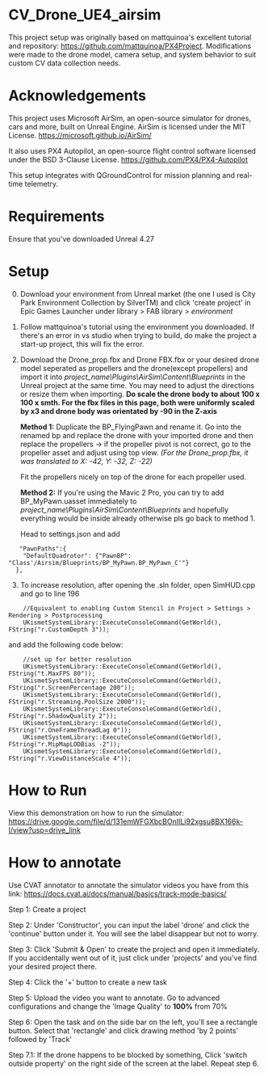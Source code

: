 # CV_Drone_UE4_airsim
This project setup was originally based on mattquinoa's excellent tutorial and repository: https://github.com/mattquinoa/PX4Project.
Modifications were made to the drone model, camera setup, and system behavior to suit custom CV data collection needs.

# Acknowledgements
This project uses Microsoft AirSim, an open-source simulator for drones, cars and more, built on Unreal Engine. AirSim is licensed under the MIT License. https://microsoft.github.io/AirSim/

It also uses PX4 Autopilot, an open-source flight control software licensed under the BSD 3-Clause License. https://github.com/PX4/PX4-Autopilot

This setup integrates with QGroundControl for mission planning and real-time telemetry.

# Requirements
Ensure that you've downloaded Unreal 4.27
# Setup
0. Download your environment from Unreal market (the one I used is City Park Environment Collection by SilverTM) and click 'create project' in Epic Games Launcher under library > FAB library > *environment*
1. Follow mattquinoa's tutorial using the environment you downloaded.
   If there's an error in vs studio when trying to build, do make the project a start-up project, this will fix the error.
2. Download the Drone_prop.fbx and Drone FBX.fbx or your desired drone model seperated as propellers and the drone(except propellers) and import it into *project_name\Plugins\AirSim\Content\Blueprints* in the       Unreal project at the same time. You may need to adjust the directions or resize them when importing.
   **Do scale the drone body to about 100 x 100 x smth. For the fbx files in this page, both were uniformly scaled by x3 and drone body was orientated by -90 in the Z-axis** 

   **Method 1:**
   Duplicate the BP_FlyingPawn and rename it.
   Go into the renamed bp and replace the drone with your imported drone and then replace the propellers
   -> if the propeller pivot is not correct, go to the propeller asset and adjust using top view. *(For the Drone_prop.fbx, it was translated to X: -42, Y: -32, Z: -22)*

   Fit the propellers nicely on top of the drone for each propeller used.

   **Method 2:**
   If you're using the Mavic 2 Pro, you can try to add BP_MyPawn.uasset immediately to *project_name\Plugins\AirSim\Content\Blueprints* and hopefully everything would be inside already otherwise pls go back to      method 1.
   
   Head to settings.json and add
```
   "PawnPaths":{
    "DefaultQuadrotor": {"PawnBP": "Class'/Airsim/Blueprints/BP_MyPawn.BP_MyPawn_C'"}
  },
```
3. To increase resolution, after opening the .sln folder, open SimHUD.cpp and go to line 196
```
    //Equivalent to enabling Custom Stencil in Project > Settings > Rendering > Postprocessing
    UKismetSystemLibrary::ExecuteConsoleCommand(GetWorld(), FString("r.CustomDepth 3"));
```
   and add the following code below:
```
    //set up for better resolution
    UKismetSystemLibrary::ExecuteConsoleCommand(GetWorld(), FString("t.MaxFPS 80"));
    UKismetSystemLibrary::ExecuteConsoleCommand(GetWorld(), FString("r.ScreenPercentage 200"));
    UKismetSystemLibrary::ExecuteConsoleCommand(GetWorld(), FString("r.Streaming.PoolSize 2000"));
    UKismetSystemLibrary::ExecuteConsoleCommand(GetWorld(), FString("r.ShadowQuality 2"));
    UKismetSystemLibrary::ExecuteConsoleCommand(GetWorld(), FString("r.OneFrameThreadLag 0"));
    UKismetSystemLibrary::ExecuteConsoleCommand(GetWorld(), FString("r.MipMapLODBias -2"));
    UKismetSystemLibrary::ExecuteConsoleCommand(GetWorld(), FString("r.ViewDistanceScale 4"));
```

# How to Run
View this demonstration on how to run the simulator: https://drive.google.com/file/d/131emWFGXbcBOnIILi92xgsu8BX166k-I/view?usp=drive_link

# How to annotate
Use CVAT annotator to annotate the simulator videos you have from this link: https://docs.cvat.ai/docs/manual/basics/track-mode-basics/ 

Step 1: Create a project

Step 2: Under 'Constructor', you can input the label 'drone' and click the 'continue' button under it. You will see the label disappear but not to worry.

Step 3: Click 'Submit & Open' to create the project and open it immediately. If you accidentally went out of it, just click under 'projects' and you've find your desired project there.

Step 4: Click the '+' button to create a new task

Step 5: Upload the video you want to annotate. Go to advanced configurations and change the 'Image Quality' to **100%** from 70%

Step 6: Open the task and on the side bar on the left, you'll see a rectangle button. Select that 'rectangle' and click drawing method 'by 2 points' followed by 'Track'

Step 7.1: If the drone happens to be blocked by something, Click 'switch outside property' on the right side of the screen at the label. Repeat step 6.
